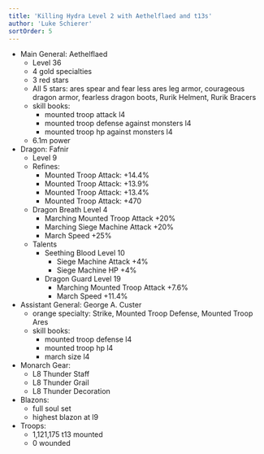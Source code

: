 ```yaml
---
title: 'Killing Hydra Level 2 with Aethelflaed and t13s'
author: 'Luke Schierer'
sortOrder: 5
---
```


* Main General: Aethelflaed
  * Level 36
  * 4 gold specialties
  * 3 red stars
  * All 5 stars: ares spear and fear less ares leg armor, courageous dragon armor, fearless dragon boots, Rurik Helment, Rurik Bracers
  * skill books:
    * mounted troop attack l4
    * mounted troop defense against monsters l4
    * mounted troop hp against monsters l4
  * 6.1m power
* Dragon: Fafnir
  * Level 9
  * Refines:
    * Mounted Troop Attack: +14.4%
    * Mounted Troop Attack: +13.9%
    * Mounted Troop Attack: +13.4%
    * Mounted Troop Attack: +470
  * Dragon Breath Level 4
    * Marching Mounted Troop Attack +20%
    * Marching Siege Machine Attack +20%
    * March Speed +25%
  * Talents
    * Seething Blood Level 10
      * Siege Machine Attack +4%
      * Siege Machine HP +4%
    * Dragon Guard Level 19
      * Marching Mounted Troop Attack +7.6%
      * March Speed +11.4%
* Assistant General: George A. Custer
  * orange specialty: Strike, Mounted Troop Defense, Mounted Troop Ares
  * skill books:
    * mounted troop defense l4
    * mounted troop hp l4
    * march size l4
* Monarch Gear:
  * L8 Thunder Staff
  * L8 Thunder Grail
  * L8 Thunder Decoration
* Blazons:
  * full soul set
  * highest blazon at l9
* Troops:
  * 1,121,175 t13 mounted
  * 0 wounded

